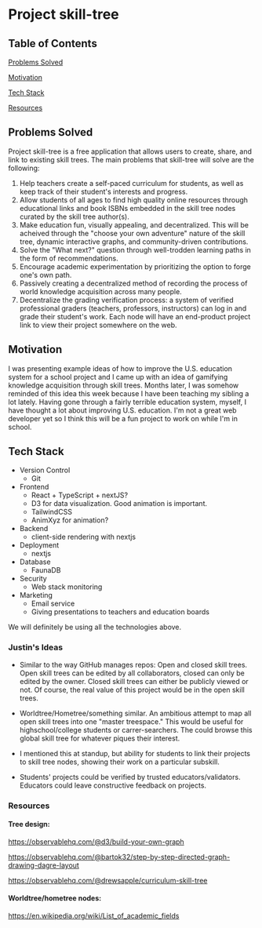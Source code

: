 # Project skill-tree
## Table of Contents

[Problems Solved](#problems-solved)

[Motivation](#motivation)

[Tech Stack](#tech-stack)

[Resources](#resources)

## Problems Solved
Project skill-tree is a free application that allows users to create, share, and link to existing skill trees. The main problems that skill-tree will solve are the following:

1. Help teachers create a self-paced curriculum for students, as well as keep track of their student's interests and progress.
2. Allow students of all ages to find high quality online resources through educational links and book ISBNs embedded in the skill tree nodes curated by the skill tree author(s).
3. Make education fun, visually appealing, and decentralized. This will be acheived through the "choose your own adventure" nature of the skill tree, dynamic interactive graphs, and community-driven contributions.
4. Solve the "What next?" question through well-trodden learning paths in the form of recommendations.
5. Encourage academic experimentation by prioritizing the option to forge one's own path.
6. Passively creating a decentralized method of recording the process of world knowledge acquisition across many people.
7. Decentralize the grading verification process: a system of verified professional graders (teachers, professors, instructors) can log in and grade their student's work. Each node will have an end-product project link to view their project somewhere on the web.
## Motivation
I was presenting example ideas of how to improve the U.S. education system for a school project and I came up with an idea of gamifying knowledge acquisition through skill trees. Months later, I was somehow reminded of this idea this week because I have been teaching my sibling a lot lately. Having gone through a fairly terrible education system, myself, I have thought a lot about improving U.S. education. I'm not a great web developer yet so I think this will be a fun project to work on while I'm in school.
## Tech Stack
- Version Control
    - Git
- Frontend
    - React + TypeScript + nextJS?
    - D3 for data visualization. Good animation is important.
    - TailwindCSS
    - AnimXyz for animation?
- Backend
    - client-side rendering with nextjs
- Deployment
    - nextjs
- Database
    - FaunaDB
- Security
    - Web stack monitoring
- Marketing
    - Email service
    - Giving presentations to teachers and education boards

We will definitely be using all the technologies above.
### Justin's Ideas
- Similar to the way GitHub manages repos: Open and closed skill trees. Open skill trees can be edited by all collaborators, closed can only be edited by the owner. Closed skill trees can either be publicly viewed or not. Of course, the real value of this project would be in the open skill trees.

- Worldtree/Hometree/something similar. An ambitious attempt to map all open skill trees into one "master treespace." This would be useful for highschool/college students or carrer-searchers. The could browse this global skill tree for whatever piques their interest.

- I mentioned this at standup, but ability for students to link their projects to skill tree nodes, showing their work on a particular subskill.

- Students' projects could be verified by trusted educators/validators. Educators could leave constructive feedback on projects.

### Resources
#### Tree design:
https://observablehq.com/@d3/build-your-own-graph

https://observablehq.com/@bartok32/step-by-step-directed-graph-drawing-dagre-layout

https://observablehq.com/@drewsapple/curriculum-skill-tree

#### Worldtree/hometree nodes:

https://en.wikipedia.org/wiki/List_of_academic_fields
